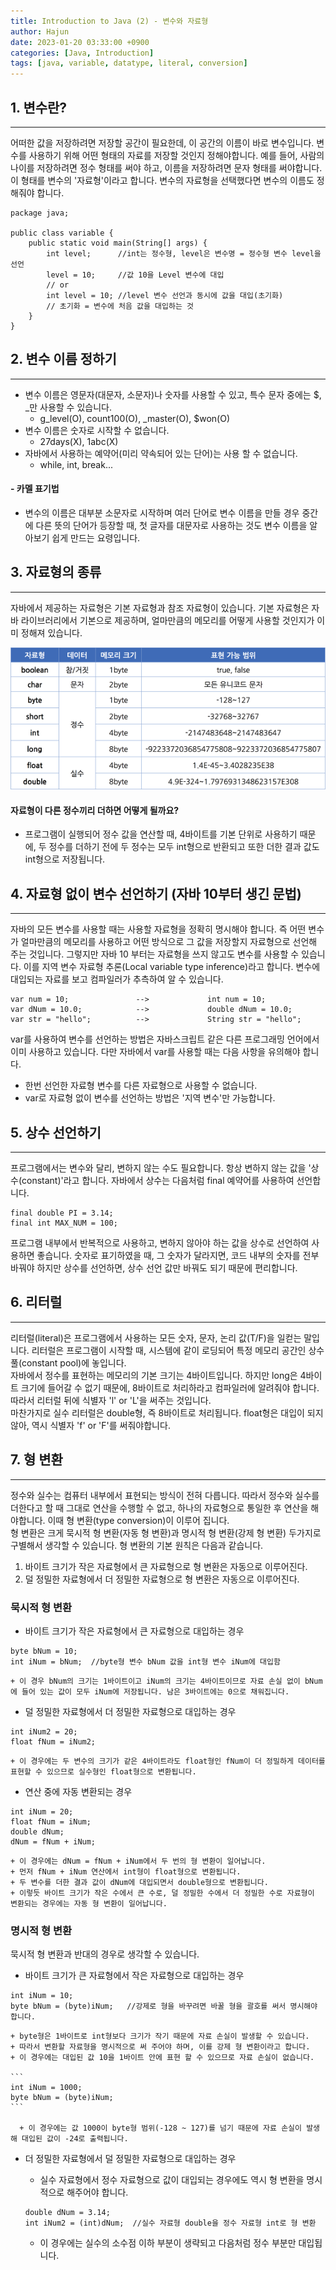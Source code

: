 ```yaml
---
title: Introduction to Java (2) - 변수와 자료형
author: Hajun
date: 2023-01-20 03:33:00 +0900
categories: [Java, Introduction]
tags: [java, variable, datatype, literal, conversion]
---
```


## 1. 변수란?
- - - 
어떠한 값을 저장하려면 저장할 공간이 필요한데, 이 공간의 이름이 바로 변수입니다.
변수를 사용하기 위해 어떤 형태의 자료를 저장할 것인지 정해야합니다. 예를 들어, 사람의 나이를 저장하려면 정수 형태를 써야 하고, 이름을 저장하려면 문자 형태를 써야합니다. 이 형태를 변수의 '자료형'이라고 합니다. 변수의 자료형을 선택했다면 변수의 이름도 정해줘야 합니다.


```
package java;

public class variable {
    public static void main(String[] args) {
        int level;      //int는 정수형, level은 변수명 = 정수형 변수 level을 선언
        level = 10;     //값 10을 Level 변수에 대입
        // or
        int level = 10; //level 변수 선언과 동시에 값을 대입(초기화)
        // 초기화 = 변수에 처음 값을 대입하는 것
    }
}
```

## 2. 변수 이름 정하기
- - - 
  * 변수 이름은 영문자(대문자, 소문자)나 숫자를 사용할 수 있고, 특수 문자 중에는 $, _만 사용할 수 있습니다.
    * g_level(O), count100(O), _master(O), $won(O)
  * 변수 이름은 숫자로 시작할 수 없습니다. 
    * 27days(X), 1abc(X)
  * 자바에서 사용하는 예약어(미리 약속되어 있는 단어)는 사용 할 수 없습니다.
    * while, int, break...

#### - 카멜 표기법
  * 변수의 이름은 대부분 소문자로 시작하며 여러 단어로 변수 이름을 만들 경우 중간에 다른 뜻의 단어가 등장할 때, 첫 글자를 대문자로 사용하는 것도 변수 이름을 알아보기 쉽게 만드는 요령입니다.



## 3. 자료형의 종류
- - - 
자바에서 제공하는 자료형은 기본 자료형과 참조 자료형이 있습니다. 기본 자료형은 자바 라이브러리에서 기본으로 제공하며, 얼마만큼의 메모리를 어떻게 사용할 것인지가 이미 정해져 있습니다.

![datatype](../../../image/datatype.png)

#### 자료형이 다른 정수끼리 더하면 어떻게 될까요?
  * 프로그램이 실행되어 정수 값을 연산할 때, 4바이트를 기본 단위로 사용하기 때문에, 두 정수를 더하기 전에 두 정수는 모두 int형으로 반환되고 또한 더한 결과 값도 int형으로 저장됩니다.


## 4. 자료형 없이 변수 선언하기 (자바 10부터 생긴 문법)
- - - 
자바의 모든 변수를 사용할 때는 사용할 자료형을 정확히 명시해야 합니다. 즉 어떤 변수가 얼마만큼의 메모리를 사용하고 어떤 방식으로 그 값을 저장할지 자료형으로 선언해 주는 것입니다. 그렇지만 자바 10 부터는 자료형을 쓰지 않고도 변수를 사용할 수 있습니다. 이를 지역 변수 자료형 추론(Local variable type inference)라고 합니다. 변수에 대입되는 자료를 보고 컴파일러가 추측하여 알 수 있습니다.

```
var num = 10;               -->             int num = 10;                 
var dNum = 10.0;            -->             double dNum = 10.0;
var str = "hello";          -->             String str = "hello";
```

var를 사용하여 변수를 선언하는 방법은 자바스크립트 같은 다른 프로그래밍 언어에서 이미 사용하고 있습니다.
다만 자바에서 var를 사용할 때는 다음 사항을 유의해야 합니다.
  * 한번 선언한 자료형 변수를 다른 자료형으로 사용할 수 없습니다.
  * var로 자료형 없이 변수를 선언하는 방법은 '지역 변수'만 가능합니다. 


## 5. 상수 선언하기
- - - 
프로그램에서는 변수와 달리, 변하지 않는 수도 필요합니다. 항상 변하지 않는 값을 '상수(constant)'라고 합니다. 자바에서 상수는 다음처럼 final 예약어를 사용하여 선언합니다.

```
final double PI = 3.14;
final int MAX_NUM = 100;
```

프로그램 내부에서 반복적으로 사용하고, 변하지 않아야 하는 값을 상수로 선언하여 사용하면 좋습니다. 숫자로 표기하였을 때, 그 숫자가 달라지면, 코드 내부의 숫자를 전부 바꿔야 하지만 상수를 선언하면, 상수 선언 값만 바꿔도 되기 때문에 편리합니다.

## 6. 리터럴
- - -
리터럴(literal)은 프로그램에서 사용하는 모든 숫자, 문자, 논리 값(T/F)을 일컫는 말입니다. 리터럴은 프로그램이 시작할 때, 시스템에 같이 로딩되어 특정 메모리 공간인 상수 풀(constant pool)에 놓입니다.  
자바에서 정수를 표현하는 메모리의 기본 크기는 4바이트입니다. 하지만 long은 4바이트 크기에 들어갈 수 없기 때문에, 8바이트로 처리하라고 컴파일러에 알려줘야 합니다. 따라서 리터럴 뒤에 식별자 'l' or 'L'을 써주는 것입니다.  
마찬가지로 실수 리터럴은 double형, 즉 8바이트로 처리됩니다. float형은 대입이 되지 않아, 역시 식별자 'f' or 'F'를 써줘야합니다.

## 7. 형 변환
- - - 
정수와 실수는 컴퓨터 내부에서 표현되는 방식이 전혀 다릅니다. 따라서 정수와 실수를 더한다고 할 때 그대로 연산을 수행할 수 없고, 하나의 자료형으로 통일한 후 연산을 해야합니다. 이때 형 변환(type conversion)이 이루어 집니다.  
형 변환은 크게 묵시적 형 변환(자동 형 변환)과 명시적 형 변환(강제 형 변환) 두가지로 구별해서 생각할 수 있습니다. 형 변환의 기본 원칙은 다음과 같습니다.  
  1. 바이트 크기가 작은 자료형에서 큰 자료형으로 형 변환은 자동으로 이루어진다.
  2. 덜 정밀한 자료형에서 더 정밀한 자료형으로 형 변환은 자동으로 이루어진다.

### 묵시적 형 변환
  * 바이트 크기가 작은 자료형에서 큰 자료형으로 대입하는 경우
  ```
  byte bNum = 10;
  int iNum = bNum;  //byte형 변수 bNum 값을 int형 변수 iNum에 대입함
  ```
    + 이 경우 bNum의 크기는 1바이트이고 iNum의 크기는 4바이트이므로 자료 손실 없이 bNum에 들어 있는 값이 모두 iNum에 저장됩니다. 남은 3바이트에는 0으로 채워집니다.  

  * 덜 정밀한 자료형에서 더 정밀한 자료형으로 대입하는 경우
  ```
  int iNum2 = 20;
  float fNum = iNum2;
  ```
    + 이 경우에는 두 변수의 크기가 같은 4바이트라도 float형인 fNum이 더 정밀하게 데이터를 표현할 수 있으므로 실수형인 float형으로 변환됩니다.

  * 연산 중에 자동 변환되는 경우
  ```
  int iNum = 20;
  float fNum = iNum;
  double dNum;
  dNum = fNum + iNum;
  ```
    + 이 경우에는 dNum = fNum + iNum에서 두 번의 형 변환이 일어납니다.
    + 먼저 fNum + iNum 연산에서 int형이 float형으로 변환됩니다.
    + 두 변수를 더한 결과 값이 dNum에 대입되면서 double형으로 변환됩니다.
    + 이렇듯 바이트 크기가 작은 수에서 큰 수로, 덜 정밀한 수에서 더 정밀한 수로 자료형이 변환되는 경우에는 자동 형 변환이 일어납니다.


### 명시적 형 변환
묵시적 형 변환과 반대의 경우로 생각할 수 있습니다.
  * 바이트 크기가 큰 자료형에서 작은 자료형으로 대입하는 경우
  ```
  int iNum = 10;
  byte bNum = (byte)iNum;   //강제로 형을 바꾸려면 바꿀 형을 괄호를 써서 명시해야 합니다.
  ```
    + byte형은 1바이트로 int형보다 크기가 작기 때문에 자료 손실이 발생할 수 있습니다.
    + 따라서 변환할 자료형을 명시적으로 써 주어야 하며, 이를 강제 형 변환이라고 합니다.
    + 이 경우에는 대입된 값 10을 1바이트 안에 표현 할 수 있으므로 자료 손실이 없습니다.  

    ```
    int iNum = 1000;
    byte bNum = (byte)iNum;
    ```

      + 이 경우에는 값 1000이 byte형 범위(-128 ~ 127)를 넘기 때문에 자료 손실이 발생해 대입된 값이 -24로 출력됩니다.

  * 더 정밀한 자료형에서 덜 정밀한 자료형으로 대입하는 경우
    + 실수 자료형에서 정수 자료형으로 값이 대입되는 경우에도 역시 형 변환을 명시적으로 해주어야 합니다.

    ```
    double dNum = 3.14;
    int iNum2 = (int)dNum;  //실수 자료형 double을 정수 자료형 int로 형 변환
    ```

     + 이 경우에는 실수의 소수점 이하 부분이 생략되고 다음처럼 정수 부분만 대입됩니다.
